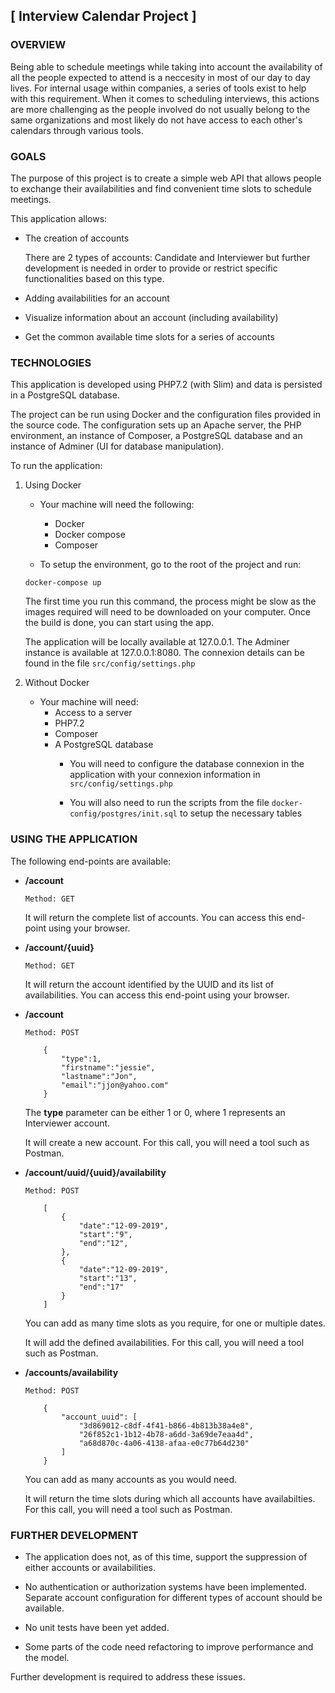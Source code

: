 ## [ Interview Calendar Project ]



### OVERVIEW

Being able to schedule meetings while taking into account the availability of all the people expected to attend is a neccesity in most of our day to day lives. For internal usage within companies, a series of tools exist to help with this requirement. When it comes to scheduling interviews, this actions are more challenging as the people involved do not usually belong to the same organizations and most likely do not have access to each other's calendars through various tools.

### GOALS

The purpose of this project is to create a simple web API that allows people to exchange their availabilities and find convenient time slots to schedule meetings.

This application allows:

* The creation of accounts

    There are 2 types of accounts: Candidate and Interviewer but further development is needed in order to provide or restrict specific functionalities based on this type.

* Adding availabilities for an account 

* Visualize information about an account (including availability)

* Get the common available time slots for a series of accounts


### TECHNOLOGIES

This application is developed using PHP7.2 (with Slim) and data is persisted in a PostgreSQL database. 


The project can be run using Docker and the configuration files provided in the source code. The configuration sets up an Apache server, the PHP environment, an instance of Composer, a PostgreSQL database and an instance of Adminer (UI for database manipulation).

To run the application:

1. Using Docker
    * Your machine will need the following:
        * Docker
        * Docker compose
        * Composer

    * To setup the environment, go to the root of the project and run:
    ```
    docker-compose up
    ```

    The first time you run this command, the process might be slow as the images required will need to be downloaded on your computer. Once the build is done, you can start using the app.

    The application will be locally available at 127.0.0.1.
    The Adminer instance is available at 127.0.0.1:8080. The connexion details can be found in the file ```src/config/settings.php```

2. Without Docker
    * Your machine will need:
        * Access to a server
        * PHP7.2
        * Composer
        * A PostgreSQL database 
            * You will need to configure the database connexion in the application with your connexion information in ```src/config/settings.php```
            
            * You will also need to run the scripts from the file ```docker-config/postgres/init.sql``` to setup the necessary tables



### USING THE APPLICATION

The following end-points are available:

* **/account**

    ```Method: GET```

    It will return the complete list of accounts. You can access this end-point using your browser.

* **/account/{uuid}**

    ```Method: GET```

    It will return the account identified by the UUID and its list of availabilities. You can access this end-point using your browser.

* **/account**

    ```Method: POST```
    ``` Payload
        {
            "type":1,
            "firstname":"jessie",
            "lastname":"Jon",
            "email":"jjon@yahoo.com"
        }
    ```
    The **type** parameter can be either 1 or 0, where 1 represents an Interviewer account.


    It will create a new account. For this call, you will need a tool such as Postman.

* **/account/uuid/{uuid}/availability**

    ```Method: POST```
    ``` Payload
        [
            {
                "date":"12-09-2019",
                "start":"9",
                "end":"12",
            },
            {
                "date":"12-09-2019",
                "start":"13",
                "end":"17"
            }
        ]
    ```
    You can add as many time slots as you require, for one or multiple dates.


    It will add the defined availabilities. For this call, you will need a tool such as Postman.  

* **/accounts/availability**

    ```Method: POST```
    ``` Payload
        {
            "account_uuid": [
                "3d869012-c8df-4f41-b866-4b813b38a4e8",
                "26f852c1-1b12-4b78-a6dd-3a69de7eaa4d",
                "a68d870c-4a06-4138-afaa-e0c77b64d230"
            ]
        }
    ```
    You can add as many accounts as you would need.

    It will return the time slots during which all accounts have availabilties. For this call, you will need a tool such as Postman.  

### FURTHER DEVELOPMENT

* The application does not, as of this time, support the suppression of either accounts or availabilities. 

* No authentication or authorization systems have been implemented. Separate account configuration for different types of account should be available.

* No unit tests have been yet added.

* Some parts of the code need refactoring to improve performance and the model.

Further development is required to address these issues.